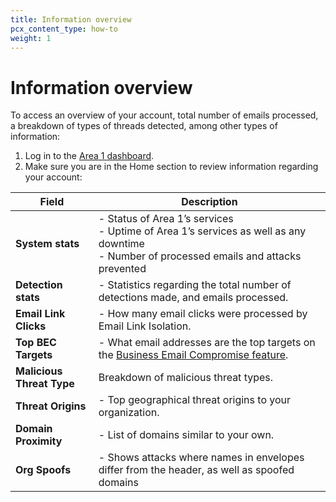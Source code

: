 ```yaml
---
title: Information overview
pcx_content_type: how-to
weight: 1
---
```


# Information overview

To access an overview of your account, total number of emails processed, a breakdown of types of threads detected, among other types of information:

1. Log in to the [Area 1 dashboard](https://horizon.area1security.com/users/login).
2. Make sure you are in the Home section to review information regarding your account:

Field | Description
--- | ---
**System stats** | - Status of Area 1’s services <br> - Uptime of Area 1’s services as well as any downtime <br> - Number of processed emails and attacks prevented
**Detection stats** | - Statistics regarding the total number of detections made, and emails processed.
**Email Link Clicks** | - How many email clicks were processed by Email Link Isolation.
**Top BEC Targets** | - What email addresses are the top targets on the [Business Email Compromise feature](/email-security/email-configuration/enhanced-detections/business-email-compromise/).
**Malicious Threat Type** | Breakdown of malicious threat types.
**Threat Origins** | - Top geographical threat origins to your organization.
**Domain Proximity** | - List of domains similar to your own.
**Org Spoofs** | - Shows attacks where names in envelopes differ from the header, as well as spoofed domains